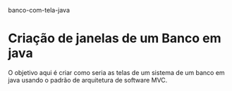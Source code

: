 banco-com-tela-java
# Criação de janelas de um Banco em java

O objetivo aqui é criar como seria as telas de um sistema de um banco em java usando o padrão de arquitetura de software MVC.
